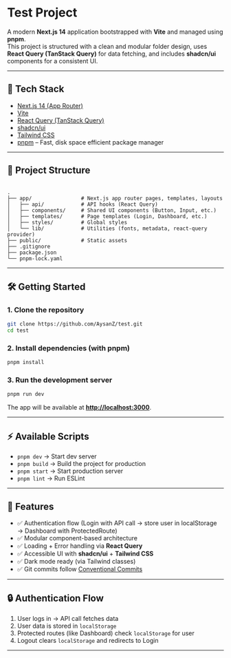 
# Test Project

A modern **Next.js 14** application bootstrapped with **Vite** and managed using **pnpm**.  
This project is structured with a clean and modular folder design, uses **React Query (TanStack Query)** for data fetching, and includes **shadcn/ui** components for a consistent UI.

---

## 🚀 Tech Stack

- [Next.js 14 (App Router)](https://nextjs.org/docs/app)
- [Vite](https://vitejs.dev/)
- [React Query (TanStack Query)](https://tanstack.com/query)
- [shadcn/ui](https://ui.shadcn.com/)
- [Tailwind CSS](https://tailwindcss.com/)
- [pnpm](https://pnpm.io/) – Fast, disk space efficient package manager

---

## 📂 Project Structure

```

.
├── app/                # Next.js app router pages, templates, layouts
│   ├── api/            # API hooks (React Query)
│   ├── components/     # Shared UI components (Button, Input, etc.)
│   ├── templates/      # Page templates (Login, Dashboard, etc.)
│   ├── styles/         # Global styles
│   └── lib/            # Utilities (fonts, metadata, react-query provider)
├── public/             # Static assets
├── .gitignore
├── package.json
└── pnpm-lock.yaml

````

---

## 🛠️ Getting Started

### 1. Clone the repository
```bash
git clone https://github.com/AysanZ/test.git
cd test
````

### 2. Install dependencies (with pnpm)

```bash
pnpm install
```

### 3. Run the development server

```bash
pnpm run dev
```

The app will be available at **[http://localhost:3000](http://localhost:3000)**.

---

## ⚡ Available Scripts

* `pnpm dev` → Start dev server
* `pnpm build` → Build the project for production
* `pnpm start` → Start production server
* `pnpm lint` → Run ESLint

---

## 🔑 Features

* ✅ Authentication flow (Login with API call → store user in localStorage → Dashboard with ProtectedRoute)
* ✅ Modular component-based architecture
* ✅ Loading + Error handling via **React Query**
* ✅ Accessible UI with **shadcn/ui** + **Tailwind CSS**
* ✅ Dark mode ready (via Tailwind classes)
* ✅ Git commits follow [Conventional Commits](https://www.conventionalcommits.org/)

---

## 🔒 Authentication Flow

1. User logs in → API call fetches data
2. User data is stored in `localStorage`
3. Protected routes (like Dashboard) check `localStorage` for user
4. Logout clears `localStorage` and redirects to Login

---



